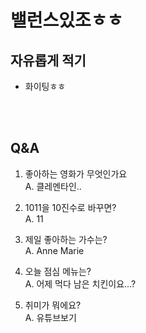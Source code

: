# 밸런스있조ㅎㅎ

## 자유롭게 적기

+ 화이팅ㅎㅎ

<br><br>
## Q&A
1. 좋아하는 영화가 무엇인가요<br>
A. 클레멘타인..<br>
  2. 1011을 10진수로 바꾸면?<br>
A. 11

3. 제일 좋아하는 가수는? <br>
A. Anne Marie

4. 오늘 점심 메뉴는?<br>
A. 어제 먹다 남은 치킨이요...?

5. 취미가 뭐에요?<br>
A. 유튜브보기

